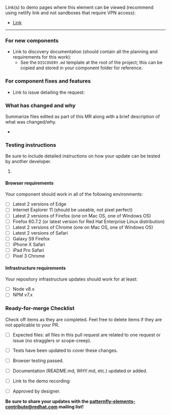 Link(s) to demo pages where this element can be viewed (recommend using netlify link and not sandboxes that require VPN access):
- [Link](https://5e6089f7c8e38b0008963801--happy-galileo-ea79c4.netlify.com/examples/) 

---

### For new components

* Link to discovery documentation (should contain all the planning and requirements for this work):
   - See the `DISCOVERY.md` template at the root of the project; this can be copied and stored in your component folder for reference.

### For component fixes and features

* Link to issue detailing the request:

### What has changed and why

Summarize files edited as part of this MR along with a brief description of what was changed/why.

*

### Testing instructions

Be sure to include detailed instructions on how your update can be tested by another developer.

1. 

#### Browser requirements

Your component should work in all of the following environments:

- [ ] Latest 2 versions of Edge
- [ ] Internet Explorer 11 (should be useable, not pixel perfect)
- [ ] Latest 2 versions of Firefox (one on Mac OS, one of Windows OS)
- [ ] Firefox 60.7.2 (or latest version for Red Hat Enterprise Linux distribution)
- [ ] Latest 2 versions of Chrome (one on Mac OS, one of Windows OS)
- [ ] Latest 2 versions of Safari
- [ ] Galaxy S9 Firefox
- [ ] iPhone X Safari
- [ ] iPad Pro Safari
- [ ] Pixel 3 Chrome

#### Infrastructure requirements

Your repository infrastructure updates should work for at least:
- [ ] Node v8.x
- [ ] NPM v7.x

### Ready-for-merge Checklist

Check off items as they are completed.  Feel free to delete items if they are not applicable to your PR.

- [ ] Expected files: all files in this pull request are related to one request or issue (no stragglers or scope-creep).
- [ ] Tests have been updated to cover these changes.
- [ ] Browser testing passed.
- [ ] Documentation (README.md, WHY.md, etc.) updated or added.
- [ ] Link to the demo recording: []()
- [ ] Approved by designer.


**Be sure to share your updates with the [patternfly-elements-contribute@redhat.com](mailto:patternfly-elements-contribute@redhat.com) mailing list!**

